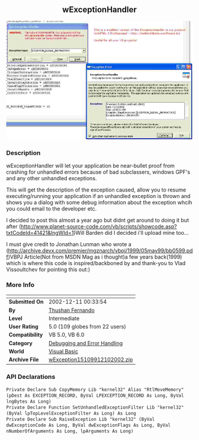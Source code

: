 ﻿<div align="center">

## wExceptionHandler

<img src="PIC2002121083816964.jpg">
</div>

### Description

wExceptionHandler will let your application be near-bullet proof from crashing for unhandled errors because of bad subclassers, windows GPF's and any other unhandled exceptions.

This will get the description of the exception caused, allow you to resume executing/running your application if an unhandled exception is thrown and shows you a dialog with some debug information about the exception whcih you could email to the developer etc.

I decided to post this almost a year ago but didnt get around to doing it but after (http://www.planet-source-code.com/vb/scripts/showcode.asp?txtCodeId=41421&lngWId=1)Will Barden did I decided i'll upload mine too...

I must give credit to Jonathan Lunman who wrote a (http://archive.devx.com/premier/mgznarch/vbpj/1999/05may99/bb0599.pdf)VBPJ Article(Not from MSDN Mag as i thought)a few years back(1999) which is where this code is inspired/backboned by and thank-you to Vlad Vissoultchev for pointing this out:)
 
### More Info
 


<span>             |<span>
---                |---
**Submitted On**   |2002-12-11 00:33:54
**By**             |[Thushan Fernando](https://github.com/Planet-Source-Code/PSCIndex/blob/master/ByAuthor/thushan-fernando.md)
**Level**          |Intermediate
**User Rating**    |5.0 (109 globes from 22 users)
**Compatibility**  |VB 5\.0, VB 6\.0
**Category**       |[Debugging and Error Handling](https://github.com/Planet-Source-Code/PSCIndex/blob/master/ByCategory/debugging-and-error-handling__1-26.md)
**World**          |[Visual Basic](https://github.com/Planet-Source-Code/PSCIndex/blob/master/ByWorld/visual-basic.md)
**Archive File**   |[wException15109912102002\.zip](https://github.com/Planet-Source-Code/thushan-fernando-wexceptionhandler__1-41471/archive/master.zip)

### API Declarations

```
Private Declare Sub CopyMemory Lib "kernel32" Alias "RtlMoveMemory" (pDest As EXCEPTION_RECORD, ByVal LPEXCEPTION_RECORD As Long, ByVal lngBytes As Long)
Private Declare Function SetUnhandledExceptionFilter Lib "kernel32" (ByVal lpTopLevelExceptionFilter As Long) As Long
Private Declare Sub RaiseException Lib "kernel32" (ByVal dwExceptionCode As Long, ByVal dwExceptionFlags As Long, ByVal nNumberOfArguments As Long, lpArguments As Long)
```





